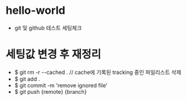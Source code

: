 # hello-world

- git 및 github 테스트 세팅체크

# 세팅값 변경 후 재정리

- $ git rm -r --cached . // cache에 기록된 tracking 중인 파일리스트 삭제
- $ git add .
- $ git commit -m 'remove ignored file'
- $ git push {remote} {branch}
